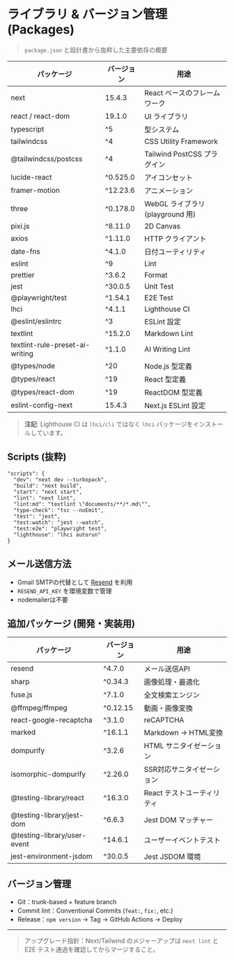 # ライブラリ & バージョン管理 (Packages)

> `package.json` と設計書から抜粋した主要依存の概要

| パッケージ                      | バージョン | 用途                             |
| ------------------------------- | ---------- | -------------------------------- |
| next                            | 15.4.3     | React ベースのフレームワーク     |
| react / react-dom               | 19.1.0     | UI ライブラリ                    |
| typescript                      | ^5         | 型システム                       |
| tailwindcss                     | ^4         | CSS Utility Framework            |
| @tailwindcss/postcss            | ^4         | Tailwind PostCSS プラグイン      |
| lucide-react                    | ^0.525.0   | アイコンセット                   |
| framer-motion                   | ^12.23.6   | アニメーション                   |
| three                           | ^0.178.0   | WebGL ライブラリ (playground 用) |
| pixi.js                         | ^8.11.0    | 2D Canvas                        |
| axios                           | ^1.11.0    | HTTP クライアント                |
| date-fns                        | ^4.1.0     | 日付ユーティリティ               |
| eslint                          | ^9         | Lint                             |
| prettier                        | ^3.6.2     | Format                           |
| jest                            | ^30.0.5    | Unit Test                        |
| @playwright/test                | ^1.54.1    | E2E Test                         |
| lhci                            | ^4.1.1     | Lighthouse CI                    |
| @eslint/eslintrc                | ^3         | ESLint 設定                      |
| textlint                        | ^15.2.0    | Markdown Lint                    |
| textlint-rule-preset-ai-writing | ^1.1.0     | AI Writing Lint                  |
| @types/node                     | ^20        | Node.js 型定義                   |
| @types/react                    | ^19        | React 型定義                     |
| @types/react-dom                | ^19        | ReactDOM 型定義                  |
| eslint-config-next              | 15.4.3     | Next.js ESLint 設定              |

> **注記**: Lighthouse CI は `lhci/cli` ではなく `lhci` パッケージをインストールしています。

## Scripts (抜粋)

```jsonc
"scripts": {
  "dev": "next dev --turbopack",
  "build": "next build",
  "start": "next start",
  "lint": "next lint",
  "lint:md": "textlint \"documents/**/*.md\"",
  "type-check": "tsc --noEmit",
  "test": "jest",
  "test:watch": "jest --watch",
  "test:e2e": "playwright test",
  "lighthouse": "lhci autorun"
}
```

## メール送信方法

- Gmail SMTPの代替として [Resend](https://resend.com/) を利用
- `RESEND_API_KEY` を環境変数で管理
- nodemailerは不要

## 追加パッケージ (開発・実装用)

| パッケージ                  | バージョン | 用途                       |
| --------------------------- | ---------- | -------------------------- |
| resend                      | ^4.7.0     | メール送信API              |
| sharp                       | ^0.34.3    | 画像処理・最適化           |
| fuse.js                     | ^7.1.0     | 全文検索エンジン           |
| @ffmpeg/ffmpeg              | ^0.12.15   | 動画・画像変換             |
| react-google-recaptcha      | ^3.1.0     | reCAPTCHA                  |
| marked                      | ^16.1.1    | Markdown → HTML変換        |
| dompurify                   | ^3.2.6     | HTML サニタイゼーション    |
| isomorphic-dompurify        | ^2.26.0    | SSR対応サニタイゼーション  |
| @testing-library/react      | ^16.3.0    | React テストユーティリティ |
| @testing-library/jest-dom   | ^6.6.3     | Jest DOM マッチャー        |
| @testing-library/user-event | ^14.6.1    | ユーザーイベントテスト     |
| jest-environment-jsdom      | ^30.0.5    | Jest JSDOM 環境            |

## バージョン管理

- Git：trunk-based + feature branch
- Commit lint：Conventional Commits (`feat:`, `fix:`, etc.)
- Release：`npm version` → Tag → GitHub Actions → Deploy

---

> アップグレード指針：Next/Tailwind のメジャーアップは `next lint` と E2E テスト通過を確認してからマージすること。
